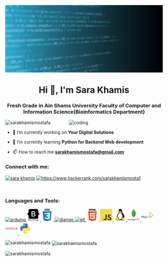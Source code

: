 
<img align="center" alt="coding" width="1000" src="https://github.com/SaraKhamisMostafa/SaraKhamisMostafa/blob/main/blurred-content-banner.jpg">

<h1 align="center">Hi 👋, I'm Sara Khamis</h1>
<h3 align="center">Fresh Grade in Ain Shams University Faculty of Computer and Information Science(Bioinformatics Department)</h3>

<img align="right" alt="coding" width="300" src="https://stemettes.org/zine/wp-content/uploads/sites/3/2021/08/giphy-13-1.gif">

<p align="left"> <img src="https://komarev.com/ghpvc/?username=sarakhamismostafa&label=Profile%20views&color=0e75b6&style=flat" alt="sarakhamismostafa" /> </p>

- 🔭 I’m currently working on **Your Digital Solutions**

- 🌱 I’m currently learning **Python for Backend Web development**

<!-- 💬 Ask me about **Coding**-->

- 📫 How to reach me **sarakhamismostafa@gmail.com**
<h3 align="left">Connect with me:</h3>
<p align="left">
<a href="https://linkedin.com/in/sara khamis" target="blank"><img align="center" src="https://raw.githubusercontent.com/rahuldkjain/github-profile-readme-generator/master/src/images/icons/Social/linked-in-alt.svg" alt="sara khamis" height="30" width="40" /></a>
<a href="https://www.hackerrank.com/https://www.hackerrank.com/sarakhamismosta1" target="blank"><img align="center" src="https://raw.githubusercontent.com/rahuldkjain/github-profile-readme-generator/master/src/images/icons/Social/hackerrank.svg" alt="https://www.hackerrank.com/sarakhamismosta1" height="30" width="40" /></a>
</p>
<br>
<h3 align="left">Languages and Tools:</h3>
<p align="left"> <a href="https://www.arduino.cc/" target="_blank" rel="noreferrer"> <img src="https://cdn.worldvectorlogo.com/logos/arduino-1.svg" alt="arduino" width="40" height="40"/> </a>  <a href="https://getbootstrap.com" target="_blank" rel="noreferrer"> <img src="https://raw.githubusercontent.com/devicons/devicon/master/icons/bootstrap/bootstrap-plain-wordmark.svg" alt="bootstrap" width="40" height="40"/> </a> <a href="https://www.w3schools.com/css/" target="_blank" rel="noreferrer"> <img src="https://raw.githubusercontent.com/devicons/devicon/master/icons/css3/css3-original-wordmark.svg" alt="css3" width="40" height="40"/> </a> <a href="https://www.djangoproject.com/" target="_blank" rel="noreferrer"> <img src="https://cdn.worldvectorlogo.com/logos/django.svg" alt="django" width="40" height="40"/> </a> <a href="https://git-scm.com/" target="_blank" rel="noreferrer"> <img src="https://www.vectorlogo.zone/logos/git-scm/git-scm-icon.svg" alt="git" width="40" height="40"/> </a> <a href="https://www.w3.org/html/" target="_blank" rel="noreferrer"> <img src="https://raw.githubusercontent.com/devicons/devicon/master/icons/html5/html5-original-wordmark.svg" alt="html5" width="40" height="40"/> </a> <a href="https://developer.mozilla.org/en-US/docs/Web/JavaScript" target="_blank" rel="noreferrer"> <img src="https://raw.githubusercontent.com/devicons/devicon/master/icons/javascript/javascript-original.svg" alt="javascript" width="40" height="40"/> </a> <a href="https://www.linux.org/" target="_blank" rel="noreferrer"> <img src="https://raw.githubusercontent.com/devicons/devicon/master/icons/linux/linux-original.svg" alt="linux" width="40" height="40"/> </a> <a href="https://www.mongodb.com/" target="_blank" rel="noreferrer"> <img src="https://raw.githubusercontent.com/devicons/devicon/master/icons/mongodb/mongodb-original-wordmark.svg" alt="mongodb" width="40" height="40"/> </a> <a href="https://www.mysql.com/" target="_blank" rel="noreferrer"> <img src="https://raw.githubusercontent.com/devicons/devicon/master/icons/mysql/mysql-original-wordmark.svg" alt="mysql" width="40" height="40"/> </a> <a href="https://www.oracle.com/" target="_blank" rel="noreferrer"> <img src="https://raw.githubusercontent.com/devicons/devicon/master/icons/oracle/oracle-original.svg" alt="oracle" width="40" height="40"/> </a> <a href="https://www.python.org" target="_blank" rel="noreferrer"> <img src="https://raw.githubusercontent.com/devicons/devicon/master/icons/python/python-original.svg" alt="python" width="40" height="40"/> </a> </p>

<p><img align="left" src="https://github-readme-stats.vercel.app/api/top-langs?username=sarakhamismostafa&show_icons=true&locale=en&layout=compact" alt="sarakhamismostafa" /></p>

<p>&nbsp;<img align="center" src="https://github-readme-stats.vercel.app/api?username=sarakhamismostafa&show_icons=true&locale=en" alt="sarakhamismostafa" /></p>

<p><img align="center" src="https://github-readme-streak-stats.herokuapp.com/?user=sarakhamismostafa&" alt="sarakhamismostafa" /></p>
